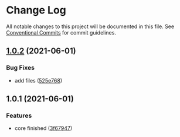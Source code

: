 # Change Log

All notable changes to this project will be documented in this file.
See [Conventional Commits](https://conventionalcommits.org) for commit guidelines.

## [1.0.2](https://github.com/iamyoki/make-cra-template/compare/v1.0.1...v1.0.2) (2021-06-01)


### Bug Fixes

* add files ([525e768](https://github.com/iamyoki/make-cra-template/commit/525e768f2cacc9a57628045882510b6d0aca3d2e))





## 1.0.1 (2021-06-01)


### Features

* core finished ([3f67947](https://github.com/iamyoki/make-cra-template/commit/3f67947d7e025e663dae71e20e35e4229e895e71))
